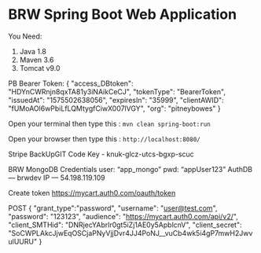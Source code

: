 # BRW Spring Boot Web Application

You Need:

1. Java 1.8
2. Maven 3.6
3. Tomcat v9.0

PB Bearer Token: 
{
    "access_DBtoken": "HDYnCWRnjn8qxTA81y3iNAikCeCJ",
    "tokenType": "BearerToken",
    "issuedAt": "1575502638056",
    "expiresIn": "35999",
    "clientAWID": "fUMoAOl6wPbiLfLQMtygfCiwX007lVGY",
    "org": "pitneybowes"
}

Open your terminal then type this : `mvn clean spring-boot:run`

Open your browser then type this : `http://localhost:8080/`

Stripe BackUpGIT Code Key - knuk-glcz-utcs-bgxp-scuc

BRW MongoDB Credentials
user: “app_mongo”
pwd: “appUser123”
AuthDB — brwdev
IP — 54.198.119.109


Create token
https://mycart.auth0.com/oauth/token

POST
{
  "grant_type":"password",
  "username": "user@test.com",
  "password": "123123",
  "audience": "https://mycart.auth0.com/api/v2/",
  "client_SMTHid": "DNRjecYAbrlr0gt5iZj1AE0y5ApblcnV",
  "client_secret": "SoCWPLAkcJjwEqOSCjaPNyVjjDvr4JJ4PoNJ__vuCb4wk5i4gP7mwH2JwvulUURU"
}